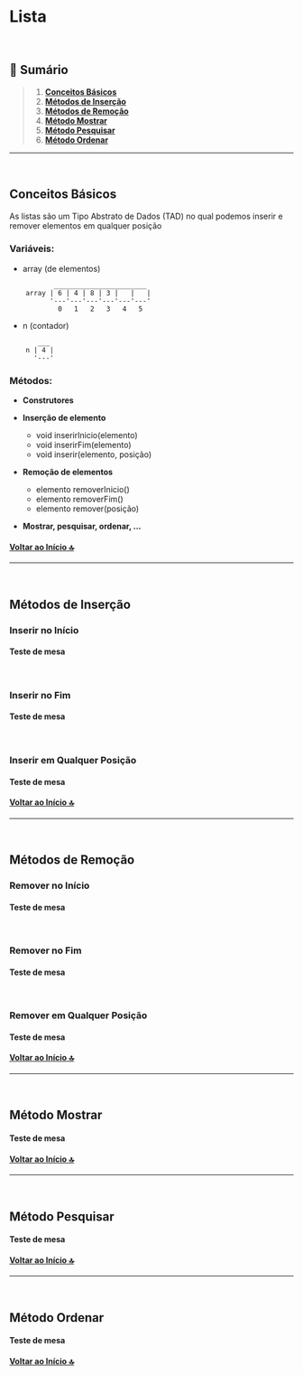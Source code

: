 # Lista
<br>

## 📄 Sumário

>1. [**Conceitos Básicos**](https)
>3. [**Métodos de Inserção**](https)
>4. [**Métodos de Remoção**](https)
>5. [**Método Mostrar**](https)
>6. [**Método Pesquisar**](https)
>7. [**Método Ordenar**](https)
---
<br>

## Conceitos Básicos

As listas são um Tipo Abstrato de Dados (TAD) no qual podemos inserir e remover elementos em qualquer posição

### Variáveis:

- array (de elementos)
```plaintext
           _______________________
    array | 6 | 4 | 8 | 3 |   |   |
          '---'---'---'---'---'---'
            0   1   2   3   4   5
```
- n (contador)
```plaintext
       ___
    n | 4 |
      '---'
```

### Métodos:

- **Construtores** 

- **Inserção de elemento**
  - void inserirInicio(elemento)
  - void inserirFim(elemento)
  - void inserir(elemento, posição)
    
- **Remoção de elementos**
  - elemento removerInicio()
  - elemento removerFim()
  - elemento remover(posição)
    
- **Mostrar, pesquisar, ordenar, ...**

#### [Voltar ao Início 🔝](https)
---
<br>

## Métodos de Inserção

### Inserir no Início



#### Teste de mesa
<br>

### Inserir no Fim



#### Teste de mesa
<br>

### Inserir em Qualquer Posição



#### Teste de mesa



#### [Voltar ao Início 🔝](https)
---
<br>

## Métodos de Remoção

### Remover no Início



#### Teste de mesa
<br>

### Remover no Fim



#### Teste de mesa
<br>

### Remover em Qualquer Posição



#### Teste de mesa



#### [Voltar ao Início 🔝](https)
---
<br>

## Método Mostrar



#### Teste de mesa



#### [Voltar ao Início 🔝](https)
---
<br>

## Método Pesquisar



#### Teste de mesa



#### [Voltar ao Início 🔝](https)
---
<br>

## Método Ordenar



#### Teste de mesa



#### [Voltar ao Início 🔝](https)
